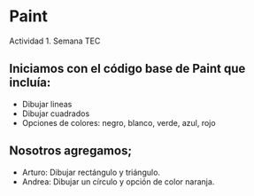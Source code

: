# Paint
Actividad 1. Semana TEC


## Iniciamos con el código base de Paint que incluía:
* Dibujar lineas
* Dibujar cuadrados
* Opciones de colores: negro, blanco, verde, azul, rojo


## Nosotros agregamos;
* Arturo: Dibujar rectángulo y triángulo.
* Andrea: Dibujar un círculo y opción de color naranja.
